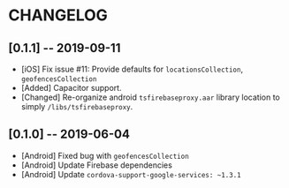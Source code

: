 # CHANGELOG

## [0.1.1] -- 2019-09-11
- [iOS] Fix issue #11:  Provide defaults for `locationsCollection`, `geofencesCollection`
- [Added] Capacitor support.
- [Changed] Re-organize android `tsfirebaseproxy.aar` library location to simply `/libs/tsfirebaseproxy`.

## [0.1.0] -- 2019-06-04
- [Android] Fixed bug with `geofencesCollection`
- [Android] Update Firebase dependencies
- [Android] Update `cordova-support-google-services: ~1.3.1`
